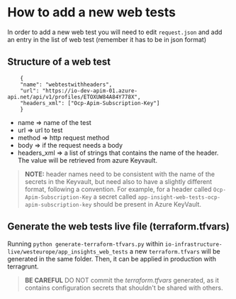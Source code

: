 # How to add a new web tests

In order to add a new web test you will need to edit `request.json` and add an entry in the list of web test (remember it has to be in json format)

## Structure of a web test

```
    {
	"name": "webtestwithheaders",
	"url": "https://io-dev-apim-01.azure-api.net/api/v1/profiles/ETOXUW84A84Y778X",
	"headers_xml": ["Ocp-Apim-Subscription-Key"]
    }
```

* name        => name of the test
* url         => url to test
* method      => http request method
* body        => if the request needs a body
* headers_xml => a list of strings that contains the name of the header. The value will be retrieved from azure Keyvault.

>**NOTE:** header names need to be consistent with the name of the secrets in the Keyvault, but need also to have a slightly different format, following a convention. For example, for a header called `Ocp-Apim-Subscription-Key` a secret called `app-insight-web-tests-ocp-apim-subscription-key` should be present in Azure KeyVault.

## Generate the web tests live file (terraform.tfvars)

Running `python generate-terraform-tfvars.py` within `io-infrastructure-live/westeurope/app_insights_web_tests` a new `terraform.tfvars` will be generated in the same folder. Then, it can be applied in production with terragrunt.

>**BE CAREFUL** DO NOT commit the *terraform.tfvars* generated, as it contains configuration secrets that shouldn't be shared with others.
